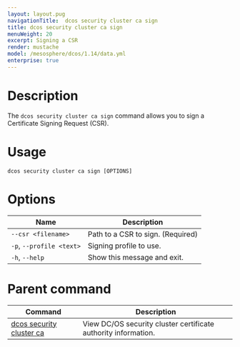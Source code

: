 ```yaml
---
layout: layout.pug
navigationTitle:  dcos security cluster ca sign
title: dcos security cluster ca sign
menuWeight: 20
excerpt: Signing a CSR
render: mustache
model: /mesosphere/dcos/1.14/data.yml
enterprise: true
---
```


# Description

The `dcos security cluster ca sign` command allows you to sign a Certificate Signing Request (CSR).

# Usage

```
dcos security cluster ca sign [OPTIONS]
```

# Options

| Name | Description |
|----------|---------------|
| `--csr <filename>` | Path to a CSR to sign.  (Required) |
|  `-p`, `--profile <text>` |  Signing profile to use.|
|  `-h`, `--help` |  Show this message and exit.|


# Parent command

| Command | Description |
|---------|-------------|
| [dcos security cluster ca](/mesosphere/dcos/1.14/cli/command-reference/dcos-security/dcos-security-cluster/dcos-security-cluster-ca/) | View DC/OS security cluster certificate authority information. |
